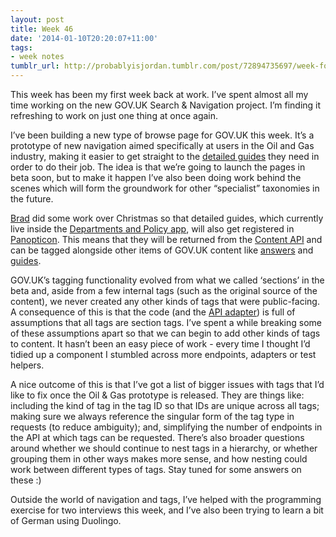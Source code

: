 ```yaml
---
layout: post
title: Week 46
date: '2014-01-10T20:20:07+11:00'
tags:
- week notes
tumblr_url: http://probablyisjordan.tumblr.com/post/72894735697/week-forty-six
---
```

<p>This week has been my first week back at work. I&rsquo;ve spent almost all my time working on the new GOV.UK Search &amp; Navigation project. I&rsquo;m finding it refreshing to work on just one thing at once again.</p>

<p>I&rsquo;ve been building a new type of browse page for GOV.UK this week. It&rsquo;s a prototype of new navigation aimed specifically at users in the Oil and Gas industry, making it easier to get straight to the <a href="https://insidegovuk.blog.gov.uk/2013/10/03/shipping-new-detailed-guides/">detailed guides</a> they need in order to do their job. The idea is that we&rsquo;re going to launch the pages in beta soon, but to make it happen I&rsquo;ve also been doing work behind the scenes which will form the groundwork for other &ldquo;specialist&rdquo; taxonomies in the future.</p>

<p><a href="https://twitter.com/bradwright">Brad</a> did some work over Christmas so that detailed guides, which currently live inside the <a href="https://github.com/alphagov/whitehall">Departments and Policy app</a>, will also get registered in <a href="https://github.com/alphagov/panopticon">Panopticon</a>. This means that they will be returned from the <a href="https://github.com/alphagov/govuk_content_api">Content API</a> and can be tagged alongside other items of GOV.UK content like <a href="https://www.gov.uk/vat-rates">answers</a> and <a href="https://www.gov.uk/vat">guides</a>.</p>

<p>GOV.UK&rsquo;s tagging functionality evolved from what we called &lsquo;sections&rsquo; in the beta and, aside from a few internal tags (such as the original source of the content), we never created any other kinds of tags that were public-facing. A consequence of this is that the code (and the <a href="https://github.com/alphagov/gds-api-adapters">API adapter</a>) is full of assumptions that all tags are section tags. I&rsquo;ve spent a while breaking some of these assumptions apart so that we can begin to add other kinds of tags to content. It hasn&rsquo;t been an easy piece of work - every time I thought I&rsquo;d tidied up a component I stumbled across more endpoints, adapters or test helpers.</p>

<p>A nice outcome of this is that I&rsquo;ve got a list of bigger issues with tags that I&rsquo;d like to fix once the Oil &amp; Gas prototype is released. They are things like: including the kind of tag in the tag ID so that IDs are unique across all tags; making sure we always reference the singular form of the tag type in requests (to reduce ambiguity); and, simplifying the number of endpoints in the API at which tags can be requested. There&rsquo;s also broader questions around whether we should continue to nest tags in a hierarchy, or whether grouping them in other ways makes more sense, and how nesting could work between different types of tags. Stay tuned for some answers on these :)</p>

<p>Outside the world of navigation and tags, I&rsquo;ve helped with the programming exercise for two interviews this week, and I&rsquo;ve also been trying to learn a bit of German using Duolingo.</p>
